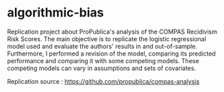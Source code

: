# algorithmic-bias

Replication project about ProPublica's analysis of the COMPAS Recidivism Risk Scores. The main objective is to replicate the logistic regressional model used and evaluate the authors' results in and out-of-sample. Furthermore, I performed a revision of the model, comparing its predicted performance and comparing it with some competing models. These competing models can vary in assumptions and sets of covariates.

Replication source : https://github.com/propublica/compas-analysis
